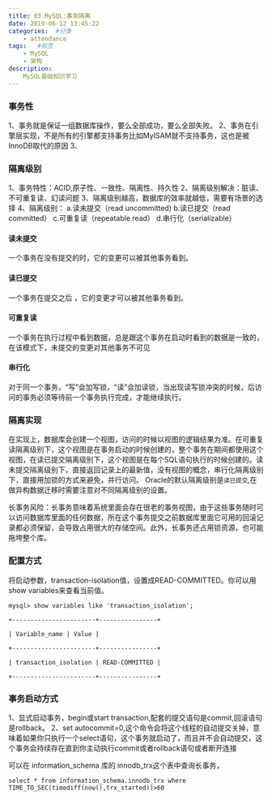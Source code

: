 ```yaml
---
title: 03.MySQL:事务隔离
date: 2019-06-12 13:45:22
categories:  #分类
    - attendance
tags:   #标签
    - MySQL
    - 架构 
description: 
    MySQL基础知识学习
---
```

### 事务性
1、事务就是保证一组数据库操作，要么全部成功，要么全部失败。
2、事务在引擎层实现，不是所有的引擎都支持事务比如MyISAM就不支持事务，这也是被InnoDB取代的原因
3、
### 隔离级别
1、事务特性：ACID,原子性、一致性、隔离性、持久性
2、隔离级别解决：脏读、不可重复读、幻读问题
3、隔离级别越高，数据库的效率就越低，需要有场景的选择
4、隔离级别：
	a.读未提交（read uncommitted)
	b.读已提交（read committed）
	c.可重复读（repeatable read）
	d.串行化（serializable）
#### 读未提交
一个事务在没有提交的时，它的变更可以被其他事务看到。
#### 读已提交
一个事务在提交之后 ，它的变更才可以被其他事务看到。

#### 可重复读
一个事务在执行过程中看到数据，总是跟这个事务在启动时看到的数据是一致的，在该模式下，未提交的变更对其他事务不可见

#### 串行化
对于同一个事务，“写”会加写锁，“读”会加读锁，当出现读写锁冲突的时候，后访问的事务必须等待前一个事务执行完成，才能继续执行。
### 隔离实现
在实现上，数据库会创建一个视图，访问的时候以视图的逻辑结果为准。在可重复读隔离级别下，这个视图是在事务启动的时候创建的，整个事务在期间都使用这个视图，在读已提交隔离级别下，这个视图是在每个SQL语句执行的时候创建的。读未提交隔离级别下，直接返回记录上的最新值，没有视图的概念，串行化隔离级别下，直接用加锁的方式来避免，并行访问。
Oracle的默认隔离级别是`读已提交`,在做异构数据迁移时需要注意对不同隔离级别的设置。

长事务风险：长事务意味着系统里面会存在很老的事务视图，由于这些事务随时可以访问数据库里面的任何数据，所在这个事务提交之前数据库里面它可用的回滚记录都必须保留，会导致占用很大的存储空间。此外，长事务还占用锁资源，也可能拖垮整个库。

### 配置方式
将启动参数，transaction-isolation值，设置成READ-COMMITTED。你可以用show variables来查看当前值。
```
mysql> show variables like 'transaction_isolation';

+-----------------------+----------------+

| Variable_name | Value |

+-----------------------+----------------+

| transaction_isolation | READ-COMMITTED |

+-----------------------+----------------+

```

### 事务启动方式
1、显式启动事务，begin或start transaction,配套的提交语句是commit,回滚语句是rollback。
2、set autocommit=0,这个命令会将这个线程的自动提交关掉，意味着如果你只执行一个select语句，这个事务就启动了，而且并不会自动提交，这个事务会持续存在直到你主动执行commit或者rollback语句或者断开连接

可以在 information_schema 库的 innodb_trx这个表中查询长事务，
```
select * from information_schema.innodb_trx where TIME_TO_SEC(timediff(now(),trx_started))>60

```